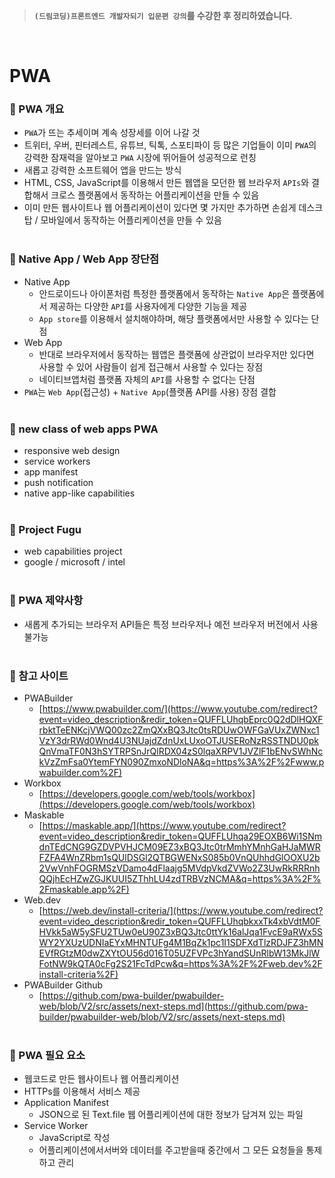 >**`(드림코딩)프론트엔드 개발자되기 입문편 강의`를 수강한 후 정리하였습니다.**

</br>

# PWA
### 📌 PWA 개요
- `PWA`가 뜨는 추세이며 계속 성장세를 이어 나갈 것
- 트위터, 우버, 핀터레스트, 유튜브, 틱톡, 스포티파이 등 많은 기업들이 이미 `PWA`의 강력한 잠재력을 알아보고 `PWA` 시장에 뛰어들어 성공적으로 런칭
- 새롭고 강력한 소프트웨어 앱을 만드는 방식
- HTML, CSS, JavaScript를 이용해서 만든 웹앱을 모던한 웹 브라우저 `APIs`와 결합해서 크로스 플랫폼에서 동작하는 어플리케이션을 만들 수 있음
- 이미 만든 웹사이트나 웹 어플리케이션이 있다면 몇 가지만 추가하면 손쉽게 데스크탑 / 모바일에서 동작하는 어플리케이션을 만들 수 있음
<br/><br/>

### 📌 Native App / Web App 장단점
- Native App
    - 안드로이드나 아이폰처럼 특정한 플랫폼에서 동작하는 `Native App`은 플랫폼에서 제공하는 다양한 `API`를 사용자에게 다양한 기능을 제공
    - `App store`를 이용해서 설치해야하며,  해당 플랫폼에서만 사용할 수 있다는 단점
- Web App
    - 반대로 브라우저에서 동작하는 웹앱은 플랫폼에 상관없이 브라우저만 있다면 사용할 수 있어 사람들이 쉽게 접근해서 사용할 수 있다는 장점
    - 네이티브앱처럼 플랫폼 자체의 `API`를 사용할 수 없다는 단점
- `PWA`는 `Web App`(접근성) + `Native App`(플랫폼 API를 사용) 장점 결합
<br/><br/>

### 📌 new class of web apps PWA
- responsive web design
- service workers
- app manifest
- push notification
- native app-like capabilities
<br/><br/>

### 📌 Project Fugu
- web capabilities project
- google / microsoft / intel
<br/><br/>

### 📌 PWA 제약사항
- 새롭게 추가되는 브라우저 API들은 특정 브라우저나 예전 브라우저 버전에서 사용 불가능
<br/><br/>

### 📌 참고 사이트
- PWABuilder 
  - [https://www.pwabuilder.com/](https://www.youtube.com/redirect?event=video_description&redir_token=QUFFLUhqbEprc0Q2dDlHQXFrbktTeENKcjVWQ00zc2ZmQXxBQ3Jtc0tsRDUwOWFGaVUxZWNxc1VzY3drRWd0Wnd4U3NUajdZdnUxLUxoOTJUSERoNzRSSTNDU0pkQnVmaTF0N3hSYTRPSnJrQlRDX04zS0lqaXRPV1JVZlF1bENvSWhNckVzZmFsa0YtemFYN090ZmxoNDloNA&q=https%3A%2F%2Fwww.pwabuilder.com%2F)
- Workbox
  - [https://developers.google.com/web/tools/workbox](https://developers.google.com/web/tools/workbox)
- Maskable
  - [https://maskable.app/](https://www.youtube.com/redirect?event=video_description&redir_token=QUFFLUhqa29EOXB6Wi1SNmdnTEdCNG9GZDVPVHJCM09EZ3xBQ3Jtc0trMmhYMnhGaHJaMWRFZFA4WnZRbm1sQUlDSGl2QTBGWENxS085b0VnQUhhdGlOOXU2b2VwVnhFOGRMSzVDamo4dFlaajg5MVdpVkdZVWo2Z3UwRkRRRnhQQjhEcHZwZGJKUUI5ZThhLU4zdTRBVzNCMA&q=https%3A%2F%2Fmaskable.app%2F)
- Web.dev
  - [https://web.dev/install-criteria/](https://www.youtube.com/redirect?event=video_description&redir_token=QUFFLUhqbkxxTk4xbVdtM0FHVkk5aW5ySFU2TUw0eU90Z3xBQ3Jtc0ttYk16alJqa1FvcE9aRWx5SWY2YXUzUDNIaEYxMHNTUFg4M1BqZk1pc1I1SDFXdTlzRDJFZ3hMNEVfRGtzM0dwZXYtOU56d016T05UZFVPc3hYandSUnRlbW13MkJlWFotNW9kQTA0cFg2S21FcTdPcw&q=https%3A%2F%2Fweb.dev%2Finstall-criteria%2F)
- PWABuilder Github
  - [https://github.com/pwa-builder/pwabuilder-web/blob/V2/src/assets/next-steps.md](https://github.com/pwa-builder/pwabuilder-web/blob/V2/src/assets/next-steps.md)
<br/><br/>

### 📌 PWA 필요 요소
- 웹코드로 만든 웹사이트나 웹 어플리케이션
- HTTPs를 이용해서 서비스 제공
- Application Manifest
    - JSON으로 된 Text.file 웹 어플리케이션에 대한 정보가 담겨져 있는 파일
- Service Worker
    - JavaScript로 작성
    - 어플리케이션에서서버와 데이터를 주고받을때 중간에서 그 모든 요청들을 통제하고 관리
